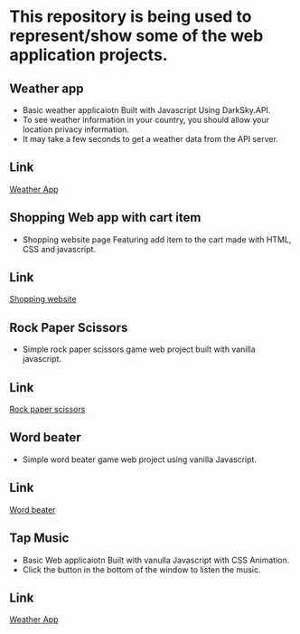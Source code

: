# This repository is being used to represent/show some of the web application projects.

## Weather app 
- Basic weather applicaiotn Built with Javascript Using DarkSky.API.
- To see weather information in your country, you should allow your location privacy information.
- It may take a few seconds to get a weather data from the API server.
## Link
[Weather App](https://lemidia.github.io/weather-app/)

## Shopping Web app with cart item
- Shopping website page Featuring add item to the cart made with HTML, CSS and javascript.
## Link
[Shopping website](https://lemidia.github.io/shopping-web-javascript/)

## Rock Paper Scissors
- Simple rock paper scissors game web project built with vanilla javascript.
## Link
[Rock paper scissors](https://lemidia.github.io/rock-paper-scissors/)

## Word beater
- Simple word beater game web project using vanilla Javascript. 
## Link
[Word beater](https://lemidia.github.io/word-beater-webgame/dist/)

## Tap Music
- Basic Web applicaiotn Built with vanulla Javascript with CSS Animation.
- Click the button in the bottom of the window to listen the music.
## Link
[Weather App](https://lemidia.github.io/weather-app/)
